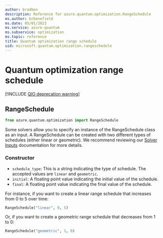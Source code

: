 ```yaml
---
author: bradben
description: Reference for azure.quantum.optimization.RangeSchedule
ms.author: brbenefield
ms.date: 05/01/2023
ms.service: azure-quantum
ms.subservice: optimization
ms.topic: reference
title: Quantum optimization range schedule
uid: microsoft.quantum.optimization.rangeschedule
---
```


# Quantum optimization range schedule

[!INCLUDE [QIO deprecation warning](includes/qio-deprecate-warning.md)]

## RangeSchedule

```py
from azure.quantum.optimization import RangeSchedule
```

Some solvers allow you to specify an instance of the RangeSchedule class as an input. 
A RangeSchedule can be created with two different types of schedules (either linear or geometric).
We recommend reviewing our [Solver Inputs](/azure/quantum/optimization-input-formats) documentation for more details.

### Constructor

- `schedule_type`: This is a string indicating the type of schedule. The accepted values are `linear` and `geometric`.
- `initial`: A floating point value indicating the initial value of the schedule.
- `final`: A floating point value indicating the final value of the schedule.

For instance, if you want to create a linear range schedule that increases from 0 to 5 over time:

```py
RangeSchedule("linear", 0, 5)
```

Or, if you want to create a geometric range schedule that decreases from 1 to 0:

```py
RangeSchedule("geometric", 1, 0)
```
